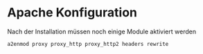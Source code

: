 # Apache Konfiguration

Nach der Installation müssen noch einige Module aktiviert werden

```bash
a2enmod proxy proxy_http proxy_http2 headers rewrite
```

